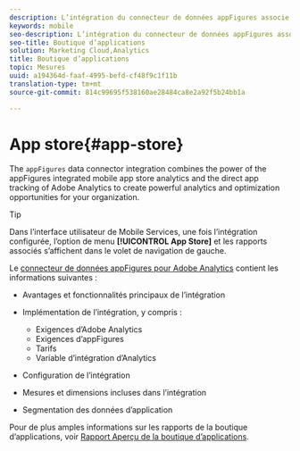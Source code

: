 ```yaml
---
description: L’intégration du connecteur de données appFigures associe la puissance de l’analyse de données intégrée pour les boutiques d’applications mobiles appFigures avec le suivi direct des applications par le biais d’Adobe Analytics, afin d’offrir de puissantes capacités d’analyse et d’optimisation à votre organisation.
keywords: mobile
seo-description: L’intégration du connecteur de données appFigures associe la puissance de l’analyse de données intégrée pour les boutiques d’applications mobiles appFigures avec le suivi direct des applications par le biais d’Adobe Analytics, afin d’offrir de puissantes capacités d’analyse et d’optimisation à votre organisation.
seo-title: Boutique d’applications
solution: Marketing Cloud,Analytics
title: Boutique d’applications
topic: Mesures
uuid: a194364d-faaf-4995-befd-cf48f9c1f11b
translation-type: tm+mt
source-git-commit: 814c99695f538160ae28484ca8e2a92f5b24bb1a

---
```



# App store{#app-store}

The `appFigures` data connector integration combines the power of the appFigures integrated mobile app store analytics and the direct app tracking of Adobe Analytics to create powerful analytics and optimization opportunities for your organization.

>[!TIP]
>
>Dans l’interface utilisateur de Mobile Services, une fois l’intégration configurée, l’option de menu **[!UICONTROL App Store]** et les rapports associés s’affichent dans le volet de navigation de gauche.

Le [connecteur de données appFigures pour Adobe Analytics](https://marketing.adobe.com/resources/help/en_US/connectors/appfigures/) contient les informations suivantes :
<!--REKHA: no idea where this guide lives-->

* Avantages et fonctionnalités principaux de l’intégration
* Implémentation de l’intégration, y compris :

   * Exigences d’Adobe Analytics
   * Exigences d’appFigures
   * Tarifs
   * Variable d’intégration d’Analytics

* Configuration de l’intégration
* Mesures et dimensions incluses dans l’intégration
* Segmentation des données d’application

Pour de plus amples informations sur les rapports de la boutique d’applications, voir [Rapport Aperçu de la boutique d’applications](/help/using/usage/c-app-store-store-performance.md).
